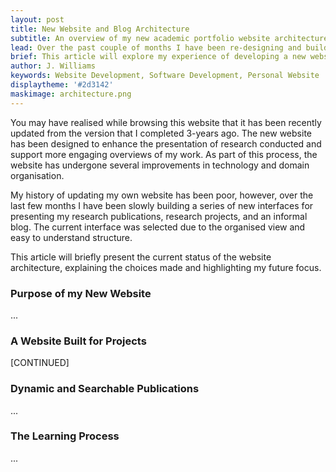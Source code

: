 ```yaml
---
layout: post
title: New Website and Blog Architecture
subtitle: An overview of my new academic portfolio website architecture, explaining the (overly complex) organisation.
lead: Over the past couple of months I have been re-designing and building a new online portfolio for my work. This article will explore my design choices and experience in developing jwilliams.science.
brief: This article will explore my experience of developing a new website for use as my main portfolio of work. My previous website had been developed and not updated for roughly three years and the new website will support enhanced project and blog-based updates. This article shares a few thoughts about my experiences in designing the new online presence. 
author: J. Williams
keywords: Website Development, Software Development, Personal Website
displaytheme: '#2d3142'
maskimage: architecture.png
---
```

You may have realised while browsing this website that it has been recently updated from the version that I completed 3-years ago. The new website has been designed to enhance the presentation of research conducted and support more engaging overviews of my work. As part of this process, the website has undergone several improvements in technology and domain organisation.

My history of updating my own website has been poor, however, over the last few months I have been slowly building a series of new interfaces for presenting my research publications, research projects, and an informal blog. The current interface was selected due to the organised view and easy to understand structure.

This article will briefly present the current status of the website architecture, explaining the choices made and highlighting my future focus.

### Purpose of my New Website

...

### A Website Built for Projects

[CONTINUED]

### Dynamic and Searchable Publications

...

### The Learning Process

...
